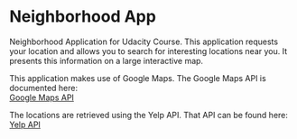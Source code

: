 # Neighborhood App
Neighborhood Application for Udacity Course. This application requests your location and allows you to search for interesting locations near you.
It presents this information on a large interactive map.

This application makes use of Google Maps. The Google Maps API is documented here:     
[Google Maps API](https://developers.google.com/maps/?hl=en)

The locations are retrieved using the Yelp API. That API can be found here:     
[Yelp API](https://www.yelp.com/developers/documentation/v2/overview)

